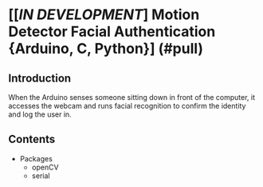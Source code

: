 # [[*IN DEVELOPMENT*] Motion Detector Facial Authentication {Arduino, C, Python}] (#pull)

## Introduction
When the Arduino senses someone sitting down in front of the computer, it accesses the webcam and runs facial recognition to confirm the identity and log the user in.


## Contents
  * Packages
    * openCV
    * serial
